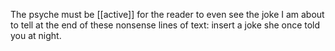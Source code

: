The psyche must be [[active]] for the reader 
to even see the joke I am about to tell 
at the end of these nonsense lines of text: 
insert a joke she once told you at night.